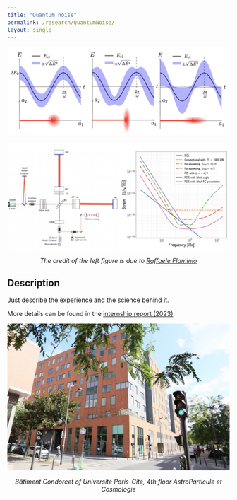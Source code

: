 ```yaml
---
title: "Quantum noise"
permalink: /research/QuantumNoise/
layout: single
---
```


<div style="text-align: center;">
  <img src="/files/ConceptsM2.jpeg" alt="concept for M2 ICFP" />
  <p><em>  </em></p>
</div>

<div style="text-align: center;">
  <img src="/files/IFT.jpeg" alt="concept IFT for M2 ICFP" />
  <p><em> The credit of the left figure is due to <a href="https://www.spiedigitallibrary.org/conference-proceedings-of-spie/11445/2565418/Status-and-plans-of-the-Virgo-gravitational-wave-detector/10.1117/12.2565418.short" target="_blank">Raffaele Flaminio</a> </em></p>
</div>

## Description
Just describe the experience and the science behind it. 

More details can be found in the [internship report (2023)](/files/M2ICFPreport.pdf).

<div style="text-align: center;">
  <img src="/files/APC.jpeg" alt="Experiment Setup for Project 3" />
  <p><em>Bâtiment Condorcet of Université Paris-Cité, 4th floor AstroParticule et Cosmologie</em></p>
</div>
